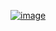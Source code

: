 [![image](https://user-images.githubusercontent.com/104148254/185948733-9c7e5dc0-3eb3-4646-ba20-08c2b9e530a9.png)
](https://raw.githubusercontent.com/saadeghi/saadeghi/master/dino.gif)
